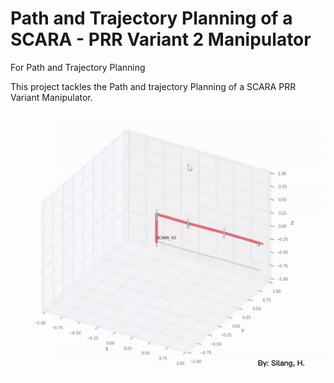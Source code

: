 # Path and Trajectory Planning of a SCARA - PRR Variant 2 Manipulator

For Path and Trajectory Planning
 
This project tackles the Path and trajectory Planning of a SCARA PRR Variant Manipulator.

<img src="gif/SCARA_V2.gif">

 
